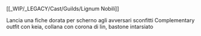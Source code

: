 [[_WIP/_LEGACY/Cast/Guilds/Lignum Nobili]]

Lancia una fiche dorata per scherno agli avversari sconfitti
Complementary outfit con keia, collana con corona di lin, bastone intarsiato